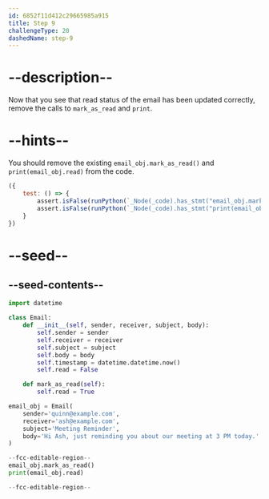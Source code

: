 ```yaml
---
id: 6852f11d412c29665985a915
title: Step 9
challengeType: 20
dashedName: step-9
---
```


# --description--

Now that you see that read status of the email has been updated correctly, remove the  calls to `mark_as_read` and `print`.

# --hints--

You should remove the existing `email_obj.mark_as_read()` and `print(email_obj.read)` from the code.

```js
({
    test: () => {
        assert.isFalse(runPython(`_Node(_code).has_stmt("email_obj.mark_as_read()")`));
        assert.isFalse(runPython(`_Node(_code).has_stmt("print(email_obj.read)")`));
    }
})
```

# --seed--

## --seed-contents--

```py
import datetime

class Email:
    def __init__(self, sender, receiver, subject, body):
        self.sender = sender
        self.receiver = receiver
        self.subject = subject
        self.body = body
        self.timestamp = datetime.datetime.now()
        self.read = False

    def mark_as_read(self):
        self.read = True

email_obj = Email(
    sender='quinn@example.com',
    receiver='ash@example.com',
    subject='Meeting Reminder',
    body='Hi Ash, just reminding you about our meeting at 3 PM today.'
)

--fcc-editable-region--
email_obj.mark_as_read()
print(email_obj.read)

--fcc-editable-region--
```
